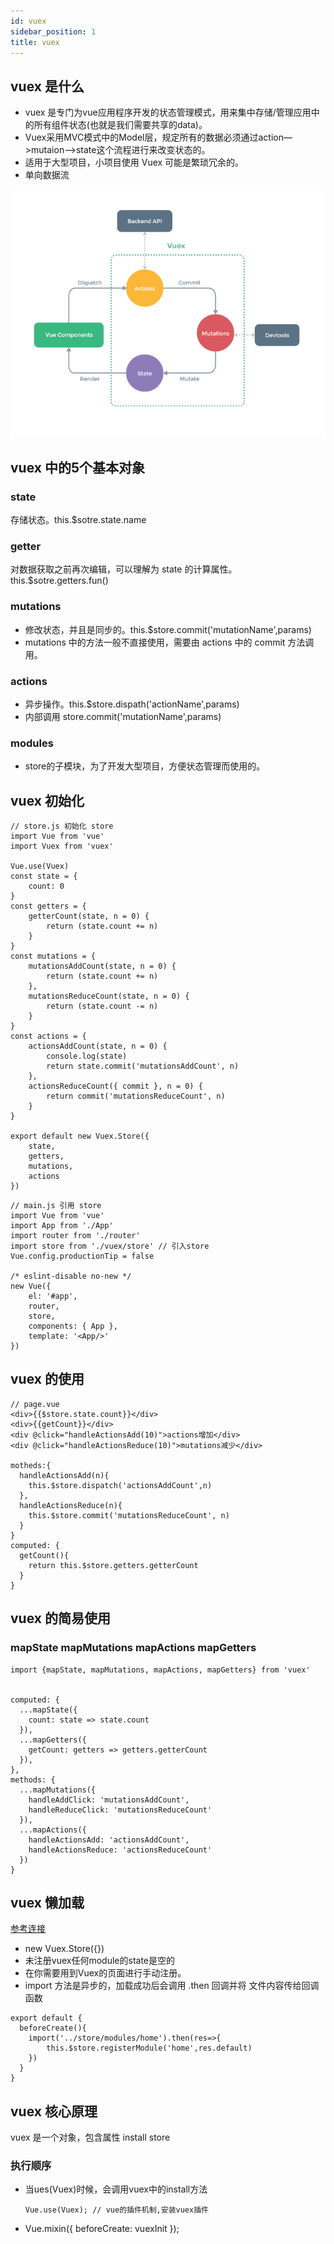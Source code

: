 ```yaml
---
id: vuex
sidebar_position: 1
title: vuex
---
```


## vuex 是什么
- vuex 是专门为vue应用程序开发的状态管理模式，用来集中存储/管理应用中的所有组件状态(也就是我们需要共享的data)。
- Vuex采用MVC模式中的Model层，规定所有的数据必须通过action—>mutaion—>state这个流程进行来改变状态的。
- 适用于大型项目，小项目使用 Vuex 可能是繁琐冗余的。
- 单向数据流

![vuex](./img/vuex.png)

## vuex 中的5个基本对象
### state
存储状态。this.$sotre.state.name
### getter
对数据获取之前再次编辑，可以理解为 state 的计算属性。this.$sotre.getters.fun()
### mutations
- 修改状态，并且是同步的。this.$store.commit('mutationName',params)
- mutations 中的方法一般不直接使用，需要由 actions 中的 commit 方法调用。
### actions
- 异步操作。this.$store.dispath('actionName',params)
- 内部调用 store.commit('mutationName',params)
### modules
- store的子模块，为了开发大型项目，方便状态管理而使用的。

## vuex 初始化
```
// store.js 初始化 store
import Vue from 'vue'
import Vuex from 'vuex'

Vue.use(Vuex)
const state = {
    count: 0
}
const getters = {
    getterCount(state, n = 0) {
        return (state.count += n)
    }
}
const mutations = {
    mutationsAddCount(state, n = 0) {
        return (state.count += n)
    },
    mutationsReduceCount(state, n = 0) {
        return (state.count -= n)
    }
}
const actions = {
    actionsAddCount(state, n = 0) {
        console.log(state)
        return state.commit('mutationsAddCount', n)
    },
    actionsReduceCount({ commit }, n = 0) {
        return commit('mutationsReduceCount', n)
    }
}

export default new Vuex.Store({
    state,
    getters,
    mutations,
    actions
})
```

```
// main.js 引用 store
import Vue from 'vue'
import App from './App'
import router from './router'
import store from './vuex/store' // 引入store
Vue.config.productionTip = false

/* eslint-disable no-new */
new Vue({
    el: '#app',
    router,
    store,
    components: { App },
    template: '<App/>'
})
```


## vuex 的使用
```
// page.vue
<div>{{$store.state.count}}</div>
<div>{{getCount}}</div>
<div @click="handleActionsAdd(10)">actions增加</div>
<div @click="handleActionsReduce(10)">mutations减少</div>

motheds:{
  handleActionsAdd(n){
    this.$store.dispatch('actionsAddCount',n)
  },
  handleActionsReduce(n){
    this.$store.commit('mutationsReduceCount', n)
  }
}
computed: {
  getCount(){
    return this.$store.getters.getterCount
  }
}
```

## vuex 的简易使用
### mapState mapMutations mapActions mapGetters
```
import {mapState, mapMutations, mapActions, mapGetters} from 'vuex'


computed: {
  ...mapState({
    count: state => state.count
  }),
  ...mapGetters({
    getCount: getters => getters.getterCount
  }),
},
methods: {
  ...mapMutations({
    handleAddClick: 'mutationsAddCount',
    handleReduceClick: 'mutationsReduceCount'
  }),
  ...mapActions({
    handleActionsAdd: 'actionsAddCount',
    handleActionsReduce: 'actionsReduceCount'
  })
}
```

## vuex 懒加载
[参考连接](https://juejin.cn/post/6974948716771803144)
- new Vuex.Store({})
- 未注册vuex任何module的state是空的
- 在你需要用到Vuex的页面进行手动注册。
- import 方法是异步的，加载成功后会调用 .then 回调并将 文件内容传给回调函数
```
export default {
  beforeCreate(){
    import('../store/modules/home').then(res=>{
        this.$store.registerModule('home',res.default)
    })
  }
}
```

## vuex 核心原理
vuex 是一个对象，包含属性 install store
### 执行顺序
- 当ues(Vuex)时候，会调用vuex中的install方法
  ```
  Vue.use(Vuex); // vue的插件机制,安装vuex插件
  ```
- Vue.mixin({ beforeCreate: vuexInit });
